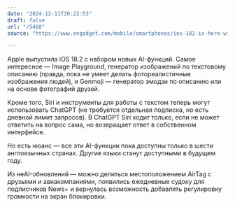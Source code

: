 ```yaml
---
date: "2024-12-11T20:22:53"
draft: false
url: "/5460"
source: "https://www.engadget.com/mobile/smartphones/ios-182-is-here-with-apple-intelligence-image-generation-features-in-tow-130029173.html?guccounter=1"

---
```


Apple выпустила iOS 18.2 с набором новых AI-функций. Самое интересное — Image Playground, генератор изображений по текстовому описанию (правда, пока не умеет делать фотореалистичные изображения людей), и Genmoji — генератор эмодзи по описанию или на основе фотографий друзей.

Кроме того, Siri и инструменты для работы с текстом теперь могут использовать ChatGPT (не требуется отдельная подписка, но есть дневной лимит запросов). В ChatGPT Siri ходит только, если не может ответить на вопрос сама, но возвращает ответ в собственном интерфейсе.

Но есть нюанс — все эти AI-функции пока доступны только в шести англоязычных странах. Другие языки станут доступными в будущем году.

Из неAI-обновлений — можно делиться местоположением AirTag с друзьями и авиакомпаниями, появились ежедневные судоку для подписчиков News+ и вернулась возможность добавлять регулировку громкости на экран блокировки.

